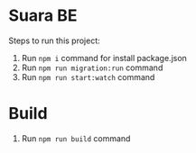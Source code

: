 # Suara BE

Steps to run this project:

1. Run `npm i` command for install package.json
2. Run `npm run migration:run` command
3. Run `npm run start:watch` command

# Build
1. Run `npm run build` command

